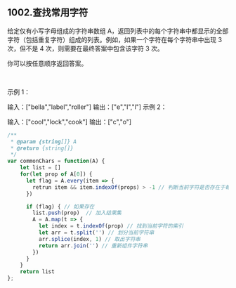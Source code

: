 ## 1002.查找常用字符

给定仅有小写字母组成的字符串数组 A，返回列表中的每个字符串中都显示的全部字符（包括重复字符）组成的列表。例如，如果一个字符在每个字符串中出现 3 次，但不是 4 次，则需要在最终答案中包含该字符 3 次。

你可以按任意顺序返回答案。

 

示例 1：

输入：["bella","label","roller"]
输出：["e","l","l"]
示例 2：

输入：["cool","lock","cook"]
输出：["c","o"]


```js
/**
 * @param {string[]} A
 * @return {string[]}
 */
var commonChars = function(A) {
    let list = []
    for(let prop of A[0]) {
      let flag = A.every(item => {
        retrun item && item.indexOf(props) > -1 // 判断当前字符是否存在于每个元素中
      })

      if (flag) { // 如果存在
        list.push(prop)  // 加入结果集
        A = A.map(t => {
          let index = t.indexOf(prop) // 找到当前字符的索引
          let arr = t.split('') // 划分当前字符串
          arr.splice(index, 1) // 取出字符串
          return arr.join('') // 重新组件字符串
        })
      }
    }
    return list
};
```
